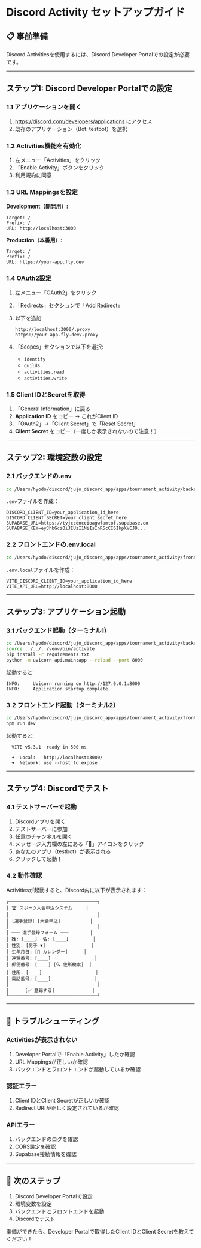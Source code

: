 # Discord Activity セットアップガイド

## 📋 事前準備

Discord Activitiesを使用するには、Discord Developer Portalでの設定が必要です。

---

## ステップ1: Discord Developer Portalでの設定

### 1.1 アプリケーションを開く

1. https://discord.com/developers/applications にアクセス
2. 既存のアプリケーション（Bot: testbot）を選択

### 1.2 Activities機能を有効化

1. 左メニュー「Activities」をクリック
2. 「Enable Activity」ボタンをクリック
3. 利用規約に同意

### 1.3 URL Mappingsを設定

**Development（開発用）:**
```
Target: /
Prefix: /
URL: http://localhost:3000
```

**Production（本番用）:**
```
Target: /
Prefix: /
URL: https://your-app.fly.dev
```

### 1.4 OAuth2設定

1. 左メニュー「OAuth2」をクリック
2. 「Redirects」セクションで「Add Redirect」
3. 以下を追加:
   ```
   http://localhost:3000/.proxy
   https://your-app.fly.dev/.proxy
   ```

4. 「Scopes」セクションで以下を選択:
   - `identify`
   - `guilds`
   - `activities.read`
   - `activities.write`

### 1.5 Client IDとSecretを取得

1. 「General Information」に戻る
2. **Application ID** をコピー → これがClient ID
3. 「OAuth2」→「Client Secret」で「Reset Secret」
4. **Client Secret** をコピー（一度しか表示されないので注意！）

---

## ステップ2: 環境変数の設定

### 2.1 バックエンドの.env

```bash
cd /Users/hyodo/discord/jujo_discord_app/apps/tournament_activity/backend
```

`.env`ファイルを作成：
```env
DISCORD_CLIENT_ID=your_application_id_here
DISCORD_CLIENT_SECRET=your_client_secret_here
SUPABASE_URL=https://tyjccdnccioagwfamtof.supabase.co
SUPABASE_KEY=eyJhbGciOiJIUzI1NiIsInR5cCI6IkpXVCJ9...
```

### 2.2 フロントエンドの.env.local

```bash
cd /Users/hyodo/discord/jujo_discord_app/apps/tournament_activity/frontend
```

`.env.local`ファイルを作成：
```env
VITE_DISCORD_CLIENT_ID=your_application_id_here
VITE_API_URL=http://localhost:8000
```

---

## ステップ3: アプリケーション起動

### 3.1 バックエンド起動（ターミナル1）

```bash
cd /Users/hyodo/discord/jujo_discord_app/apps/tournament_activity/backend
source ../../../venv/bin/activate
pip install -r requirements.txt
python -m uvicorn api.main:app --reload --port 8000
```

起動すると:
```
INFO:     Uvicorn running on http://127.0.0.1:8000
INFO:     Application startup complete.
```

### 3.2 フロントエンド起動（ターミナル2）

```bash
cd /Users/hyodo/discord/jujo_discord_app/apps/tournament_activity/frontend
npm run dev
```

起動すると:
```
  VITE v5.3.1  ready in 500 ms

  ➜  Local:   http://localhost:3000/
  ➜  Network: use --host to expose
```

---

## ステップ4: Discordでテスト

### 4.1 テストサーバーで起動

1. Discordアプリを開く
2. テストサーバーに参加
3. 任意のチャンネルを開く
4. メッセージ入力欄の左にある「🚀」アイコンをクリック
5. あなたのアプリ（testbot）が表示される
6. クリックして起動！

### 4.2 動作確認

Activitiesが起動すると、Discord内に以下が表示されます：

```
┌─────────────────────────────────┐
│ 🏆 スポーツ大会申込システム     │
│                                 │
│ [選手登録] [大会申込]           │
│                                 │
│ ─── 選手登録フォーム ───        │
│ 姓: [____]  名: [____]         │
│ 性別: [男子 ▼]                 │
│ 生年月日: [📅 カレンダー]      │
│ 連盟番号: [____]                │
│ 郵便番号: [____] [🔍 住所検索]  │
│ 住所: [____]                    │
│ 電話番号: [____]                │
│                                 │
│      [✅ 登録する]              │
└─────────────────────────────────┘
```

---

## 🔧 トラブルシューティング

### Activitiesが表示されない

1. Developer Portalで「Enable Activity」したか確認
2. URL Mappingsが正しいか確認
3. バックエンドとフロントエンドが起動しているか確認

### 認証エラー

1. Client IDとClient Secretが正しいか確認
2. Redirect URIが正しく設定されているか確認

### APIエラー

1. バックエンドのログを確認
2. CORS設定を確認
3. Supabase接続情報を確認

---

## 📝 次のステップ

1. Discord Developer Portalで設定
2. 環境変数を設定
3. バックエンドとフロントエンドを起動
4. Discordでテスト

準備ができたら、Developer Portalで取得したClient IDとClient Secretを教えてください！

